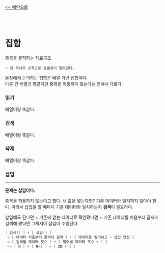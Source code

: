 [<< 메인으로](https://github.com/AtomicLiquors/Algorithm_Wiki_Chb)

&nbsp;  
&nbsp;  
# 집합

중복을 불허하는 자료구조

```
💡 단 하나의 규칙으로 효율성이 달라진다.
```

본장에서 논의하는 집합은 배열 기반 집합이다.  
다른 건 배열과 똑같지만 중복을 허용하지 않는다는 점에서 다르다.
 

### 읽기

배열이랑 똑같다.

### 검색

배열이랑 똑같다.

### 삭제

배열이랑 똑같다.

### 삽입

---

**문제는 삽입이다.**

중복을 허용하지 않는다고 했다.
새 값을 넣는다면? 기존 데이터와 일치하지 않아야 한다.
따라서 삽입을 할 때마다 기존 데이터와 일치하는지 **검색**이 필요하다.

삽입해도 된다면 = 기존에 없는 데이터로 확인됐다면 = 기존 데이터를 처음부터 끝까지 검색해 봤다면
그제서야 삽입이 수행된다.

```java
[ 검색() ] + [ 삽입() ] 
 = [ 데이터 처음부터 끝까지 검색 ] + [ 데이터를 밀어내고 + 삽입 연산 ]
 = [ 검색할 데이터 갯수 ] + [ 밀어낼 데이터 갯수 + 1 ]
 <= [ N ] + [ N+1 ] = [ 2N + 1 ]
```